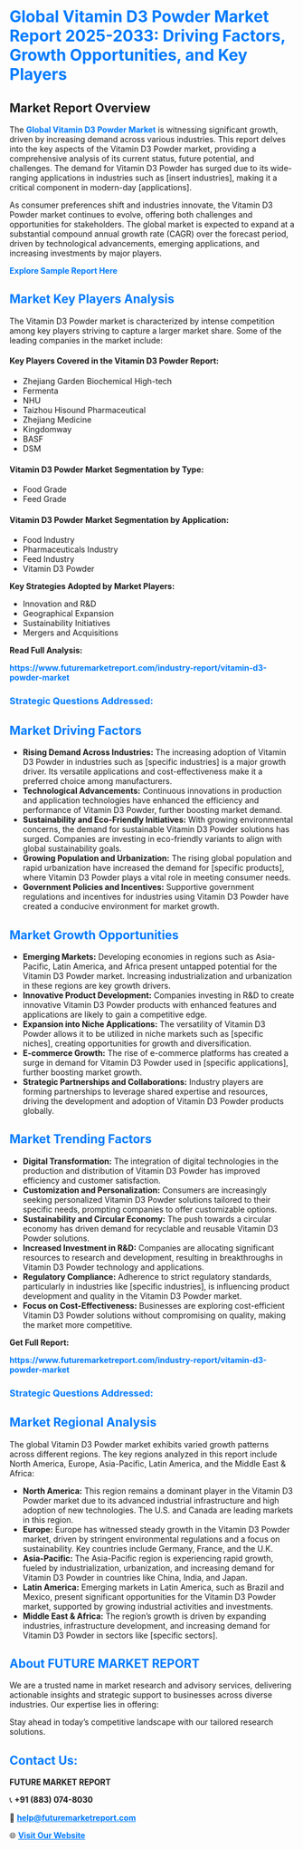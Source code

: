 <h1 style="color: #007BFF;">Global Vitamin D3 Powder Market Report 2025-2033: Driving Factors, Growth Opportunities, and Key Players</h1>

<section id="overview">
<h2>Market Report Overview</h2>
<p>The <a href="https://www.futuremarketreport.com/industry-report/vitamin-d3-powder-market" style="color: #007BFF; text-decoration: none;"><strong>Global Vitamin D3 Powder Market</strong></a> is witnessing significant growth, driven by increasing demand across various industries. This report delves into the key aspects of the Vitamin D3 Powder market, providing a comprehensive analysis of its current status, future potential, and challenges. The demand for Vitamin D3 Powder has surged due to its wide-ranging applications in industries such as [insert industries], making it a critical component in modern-day [applications].</p>
<p>As consumer preferences shift and industries innovate, the Vitamin D3 Powder market continues to evolve, offering both challenges and opportunities for stakeholders. The global market is expected to expand at a substantial compound annual growth rate (CAGR) over the forecast period, driven by technological advancements, emerging applications, and increasing investments by major players.</p>
</section>

<section id="overview">
<p><a href="https://www.futuremarketreport.com/request-sample/reportId=125620" style="color: #007BFF; text-decoration: none;"><strong>Explore Sample Report Here</strong></a></p>
</section>

<section id="key-players">
<h2 style="color: #007BFF;">Market Key Players Analysis</h2>
<p>The Vitamin D3 Powder market is characterized by intense competition among key players striving to capture a larger market share. Some of the leading companies in the market include:</p>
<h4>Key Players Covered in the Vitamin D3 Powder Report:</h4>
<ul><li>Zhejiang Garden Biochemical High-tech</li><li>Fermenta</li><li>NHU</li><li>Taizhou Hisound Pharmaceutical</li><li>Zhejiang Medicine</li><li>Kingdomway</li><li>BASF</li><li>DSM</li></ul>
<h4>Vitamin D3 Powder Market Segmentation by Type:</h4>
<ul><li>Food Grade</li><li>Feed Grade</li></ul>

<h4>Vitamin D3 Powder Market Segmentation by Application:</h4>
<ul><li>Food Industry</li><li>Pharmaceuticals Industry</li><li>Feed Industry</li><li>Vitamin D3 Powder</li></ul>
<p><strong>Key Strategies Adopted by Market Players:</strong></p>
<ul>
<li>Innovation and R&D</li>
<li>Geographical Expansion</li>
<li>Sustainability Initiatives</li>
<li>Mergers and Acquisitions</li>
</ul>
</section>

<section>
<p><strong>Read Full Analysis: </strong></p><a href="https://www.futuremarketreport.com/industry-report/vitamin-d3-powder-market" style="color: #007BFF; text-decoration: none;"><strong>https://www.futuremarketreport.com/industry-report/vitamin-d3-powder-market</strong></a>
<h3 style="color: #007BFF;">Strategic Questions Addressed:</h3>
</section>

<section id="driving-factors">
<h2 style="color: #007BFF;">Market Driving Factors</h2>
<ul>
<li><strong>Rising Demand Across Industries:</strong> The increasing adoption of Vitamin D3 Powder in industries such as [specific industries] is a major growth driver. Its versatile applications and cost-effectiveness make it a preferred choice among manufacturers.</li>
<li><strong>Technological Advancements:</strong> Continuous innovations in production and application technologies have enhanced the efficiency and performance of Vitamin D3 Powder, further boosting market demand.</li>
<li><strong>Sustainability and Eco-Friendly Initiatives:</strong> With growing environmental concerns, the demand for sustainable Vitamin D3 Powder solutions has surged. Companies are investing in eco-friendly variants to align with global sustainability goals.</li>
<li><strong>Growing Population and Urbanization:</strong> The rising global population and rapid urbanization have increased the demand for [specific products], where Vitamin D3 Powder plays a vital role in meeting consumer needs.</li>
<li><strong>Government Policies and Incentives:</strong> Supportive government regulations and incentives for industries using Vitamin D3 Powder have created a conducive environment for market growth.</li>
</ul>
</section>

<section id="growth-opportunities">
<h2 style="color: #007BFF;">Market Growth Opportunities</h2>
<ul>
<li><strong>Emerging Markets:</strong> Developing economies in regions such as Asia-Pacific, Latin America, and Africa present untapped potential for the Vitamin D3 Powder market. Increasing industrialization and urbanization in these regions are key growth drivers.</li>
<li><strong>Innovative Product Development:</strong> Companies investing in R&D to create innovative Vitamin D3 Powder products with enhanced features and applications are likely to gain a competitive edge.</li>
<li><strong>Expansion into Niche Applications:</strong> The versatility of Vitamin D3 Powder allows it to be utilized in niche markets such as [specific niches], creating opportunities for growth and diversification.</li>
<li><strong>E-commerce Growth:</strong> The rise of e-commerce platforms has created a surge in demand for Vitamin D3 Powder used in [specific applications], further boosting market growth.</li>
<li><strong>Strategic Partnerships and Collaborations:</strong> Industry players are forming partnerships to leverage shared expertise and resources, driving the development and adoption of Vitamin D3 Powder products globally.</li>
</ul>
</section>

<section id="trending-factors">
<h2 style="color: #007BFF;">Market Trending Factors</h2>
<ul>
<li><strong>Digital Transformation:</strong> The integration of digital technologies in the production and distribution of Vitamin D3 Powder has improved efficiency and customer satisfaction.</li>
<li><strong>Customization and Personalization:</strong> Consumers are increasingly seeking personalized Vitamin D3 Powder solutions tailored to their specific needs, prompting companies to offer customizable options.</li>
<li><strong>Sustainability and Circular Economy:</strong> The push towards a circular economy has driven demand for recyclable and reusable Vitamin D3 Powder solutions.</li>
<li><strong>Increased Investment in R&D:</strong> Companies are allocating significant resources to research and development, resulting in breakthroughs in Vitamin D3 Powder technology and applications.</li>
<li><strong>Regulatory Compliance:</strong> Adherence to strict regulatory standards, particularly in industries like [specific industries], is influencing product development and quality in the Vitamin D3 Powder market.</li>
<li><strong>Focus on Cost-Effectiveness:</strong> Businesses are exploring cost-efficient Vitamin D3 Powder solutions without compromising on quality, making the market more competitive.</li>
</ul>
</section>

<section>
<p><strong>Get Full Report: </strong></p><a href="https://www.futuremarketreport.com/industry-report/vitamin-d3-powder-market" style="color: #007BFF; text-decoration: none;"><strong>https://www.futuremarketreport.com/industry-report/vitamin-d3-powder-market</strong></a>
<h3 style="color: #007BFF;">Strategic Questions Addressed:</h3>
</section>


<section id="regional-analysis">
<h2 style="color: #007BFF;">Market Regional Analysis</h2>
<p>The global Vitamin D3 Powder market exhibits varied growth patterns across different regions. The key regions analyzed in this report include North America, Europe, Asia-Pacific, Latin America, and the Middle East & Africa:</p>
<ul>
<li><strong>North America:</strong> This region remains a dominant player in the Vitamin D3 Powder market due to its advanced industrial infrastructure and high adoption of new technologies. The U.S. and Canada are leading markets in this region.</li>
<li><strong>Europe:</strong> Europe has witnessed steady growth in the Vitamin D3 Powder market, driven by stringent environmental regulations and a focus on sustainability. Key countries include Germany, France, and the U.K.</li>
<li><strong>Asia-Pacific:</strong> The Asia-Pacific region is experiencing rapid growth, fueled by industrialization, urbanization, and increasing demand for Vitamin D3 Powder in countries like China, India, and Japan.</li>
<li><strong>Latin America:</strong> Emerging markets in Latin America, such as Brazil and Mexico, present significant opportunities for the Vitamin D3 Powder market, supported by growing industrial activities and investments.</li>
<li><strong>Middle East & Africa:</strong> The region’s growth is driven by expanding industries, infrastructure development, and increasing demand for Vitamin D3 Powder in sectors like [specific sectors].</li>
</ul>
</section>

<footer>
<h2 style="color: #007BFF;">About FUTURE MARKET REPORT</h2>
<p>We are a trusted name in market research and advisory services, delivering actionable insights and strategic support to businesses across diverse industries. Our expertise lies in offering:</p>

<p>Stay ahead in today’s competitive landscape with our tailored research solutions.</p>

<h2 style="color: #007BFF;">Contact Us:</h2>
<p><strong>FUTURE MARKET REPORT</strong></p>
<p>📞 <strong>+91 (883) 074-8030</strong></p>
<p>📧 <strong><a href="mailto:help@futuremarketreport.com" style="color: #007BFF;">help@futuremarketreport.com</a></strong></p>
<p>🌐 <strong><a href="https://www.futuremarketreport.com/" style="color: #007BFF;">Visit Our Website</a></strong></p>
</footer>